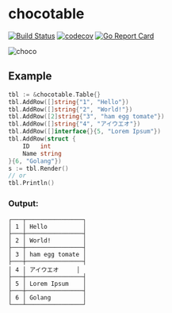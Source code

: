 # chocotable

[![Build Status](https://travis-ci.org/stny/chocotable.svg?branch=master)](https://travis-ci.org/stny/chocotable)
[![codecov](https://codecov.io/gh/stny/chocotable/branch/master/graph/badge.svg)](https://codecov.io/gh/stny/chocotable)
[![Go Report Card](https://goreportcard.com/badge/github.com/stny/chocotable)](https://goreportcard.com/report/github.com/stny/chocotable)

![choco](https://user-images.githubusercontent.com/71077/37500072-b7955fcc-290a-11e8-9f00-cb6394386538.jpg)

## Example

```go
tbl := &chocotable.Table{}
tbl.AddRow([]string{"1", "Hello"})
tbl.AddRow([]string{"2", "World!"})
tbl.AddRow([2]string{"3", "ham egg tomate"})
tbl.AddRow([]string{"4", "アイウエオ"})
tbl.AddRow([]interface{}{5, "Lorem Ipsum"})
tbl.AddRow(struct {
	ID   int
	Name string
}{6, "Golang"})
s := tbl.Render()
// or
tbl.Println()
```

### Output:

```
┌───┬────────────────┐
│ 1 │ Hello          │
├───┼────────────────┤
│ 2 │ World!         │
├───┼────────────────┤
│ 3 │ ham egg tomate │
├───┼────────────────┤
│ 4 │ アイウエオ     │
├───┼────────────────┤
│ 5 │ Lorem Ipsum    │
├───┼────────────────┤
│ 6 │ Golang         │
└───┴────────────────┘
```
